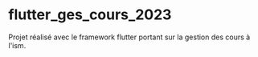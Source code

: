 # flutter_ges_cours_2023

Projet réalisé avec le framework flutter portant sur la gestion des cours à l'ism.

